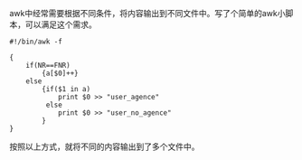 awk中经常需要根据不同条件，将内容输出到不同文件中。写了个简单的awk小脚本，可以满足这个需求。  

```
#!/bin/awk -f

{
    if(NR==FNR)
        {a[$0]++}
    else
        {if($1 in a)
            print $0 >> "user_agence"
         else
            print $0 >> "user_no_agence"
        }
}
```  

按照以上方式，就将不同的内容输出到了多个文件中。  